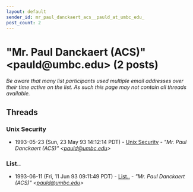 ```yaml
---
layout: default
sender_id: mr_paul_danckaert_acs__pauld_at_umbc_edu_
post_count: 2
---
```


# "Mr. Paul Danckaert (ACS)" <pauld<span>@</span>umbc.edu> (2 posts)

_Be aware that many list participants used multiple email addresses over their time active on the list. As such this page may not contain all threads available._

## Threads

### Unix Security
+ 1993-05-23 (Sun, 23 May 93 14:12:14 PDT) - [Unix Security](/archive/1993/05/61a46b86783850160a633f8be4f7ecf795dbcbb92ce8c35612cd81f2b6930371) - _"Mr. Paul Danckaert (ACS)" \<pauld@umbc.edu\>_

### List..
+ 1993-06-11 (Fri, 11 Jun 93 09:11:49 PDT) - [List..](/archive/1993/06/34190246e4f1fa4ab3d5bd55b1be06fca6a88e4c72c479d72b6fb0a3e7617042) - _"Mr. Paul Danckaert (ACS)" \<pauld@umbc.edu\>_

